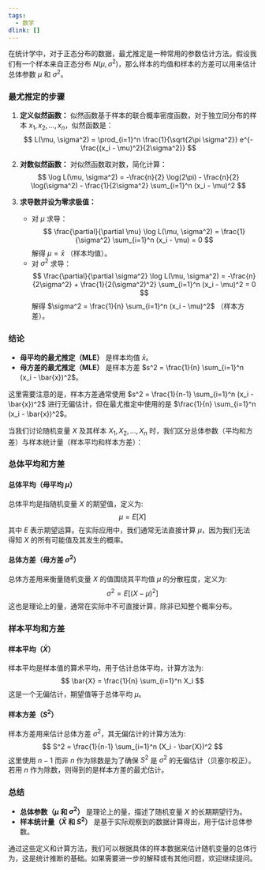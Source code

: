 ```yaml
---
tags:
  - 数学
dlink: []
---
```

在统计学中，对于正态分布的数据，最尤推定是一种常用的参数估计方法。假设我们有一个样本来自正态分布 $N(\mu, \sigma^2)$，那么样本的均值和样本的方差可以用来估计总体参数 $\mu$ 和 $\sigma^2$。

### 最尤推定的步骤

1. **定义似然函数：**
   似然函数基于样本的联合概率密度函数，对于独立同分布的样本 $x_1, x_2, \ldots, x_n$，似然函数是：
   $$
   L(\mu, \sigma^2) = \prod_{i=1}^n \frac{1}{\sqrt{2\pi \sigma^2}} e^{-\frac{(x_i - \mu)^2}{2\sigma^2}}
   $$

2. **对数似然函数：**
   对似然函数取对数，简化计算：
   $$
   \log L(\mu, \sigma^2) = -\frac{n}{2} \log(2\pi) - \frac{n}{2} \log(\sigma^2) - \frac{1}{2\sigma^2} \sum_{i=1}^n (x_i - \mu)^2
   $$

3. **求导数并设为零求极值：**
   - 对 $\mu$ 求导：
     $$
     \frac{\partial}{\partial \mu} \log L(\mu, \sigma^2) = \frac{1}{\sigma^2} \sum_{i=1}^n (x_i - \mu) = 0
     $$
     解得 $\mu = \bar{x}$ （样本均值）。
   - 对 $\sigma^2$ 求导：
     $$
     \frac{\partial}{\partial \sigma^2} \log L(\mu, \sigma^2) = -\frac{n}{2\sigma^2} + \frac{1}{2(\sigma^2)^2} \sum_{i=1}^n (x_i - \mu)^2 = 0
     $$
     解得 $\sigma^2 = \frac{1}{n} \sum_{i=1}^n (x_i - \mu)^2$ （样本方差）。

### 结论

- **母平均的最尤推定（MLE）** 是样本均值 $\bar{x}$。
- **母方差的最尤推定（MLE）** 是样本方差 $s^2 = \frac{1}{n} \sum_{i=1}^n (x_i - \bar{x})^2$。

这里需要注意的是，样本方差通常使用 $s^2 = \frac{1}{n-1} \sum_{i=1}^n (x_i - \bar{x})^2$ 进行无偏估计，但在最尤推定中使用的是 $\frac{1}{n} \sum_{i=1}^n (x_i - \bar{x})^2$。


当我们讨论随机变量 $X$ 及其样本 $X_1, X_2, \ldots, X_n$ 时，我们区分总体参数（平均和方差）与样本统计量（样本平均和样本方差）：

### 总体平均和方差

#### 总体平均（母平均 $\mu$）
总体平均是指随机变量 $X$ 的期望值，定义为:
$$
\mu = E[X]
$$
其中 $E$ 表示期望运算。在实际应用中，我们通常无法直接计算 $\mu$，因为我们无法得知 $X$ 的所有可能值及其发生的概率。

#### 总体方差（母方差 $\sigma^2$）
总体方差用来衡量随机变量 $X$ 的值围绕其平均值 $\mu$ 的分散程度，定义为:
$$
\sigma^2 = E[(X - \mu)^2]
$$
这也是理论上的量，通常在实际中不可直接计算，除非已知整个概率分布。

### 样本平均和方差

#### 样本平均（$\bar{X}$）
样本平均是样本值的算术平均，用于估计总体平均，计算方法为:
$$
\bar{X} = \frac{1}{n} \sum_{i=1}^n X_i
$$
这是一个无偏估计，期望值等于总体平均 $\mu$。

#### 样本方差（$S^2$）
样本方差用来估计总体方差 $\sigma^2$，其无偏估计的计算方法为:
$$
S^2 = \frac{1}{n-1} \sum_{i=1}^n (X_i - \bar{X})^2
$$
这里使用 $n-1$ 而非 $n$ 作为除数是为了确保 $S^2$ 是 $\sigma^2$ 的无偏估计（贝塞尔校正）。若用 $n$ 作为除数，则得到的是样本方差的最尤估计。

### 总结
- **总体参数（$\mu$ 和 $\sigma^2$）** 是理论上的量，描述了随机变量 $X$ 的长期期望行为。
- **样本统计量（$\bar{X}$ 和 $S^2$）** 是基于实际观察到的数据计算得出，用于估计总体参数。

通过这些定义和计算方法，我们可以根据具体的样本数据来估计随机变量的总体行为，这是统计推断的基础。如果需要进一步的解释或有其他问题，欢迎继续提问。